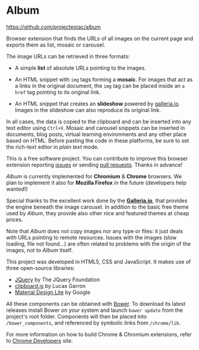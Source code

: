 # Album
https://github.com/projectestac/album

Browser extension that finds the URLs of all images on the current page and exports them as list, mosaic or carousel.

The image URLs can be retrieved in three formats:

* A simple **list** of absolute URLs pointing to the images.

* An HTML snippet with `img` tags forming a **mosaic**. For images that act as a links in the original document, the `img` tag can be placed inside an `a href` tag pointing to its original link.

* An HTML snippet that creates an **slideshow** powered by [galleria.io](http://galleria.io). Images in the slideshow can also reproduce its original link.

In all cases, the data is copied to the clipboard and can be inserted into any text editor using `Ctrl+V`. Mosaic and carousel snippets can be inserted in documents, blog posts, virtual learning environments and any other place based on HTML. Before pasting the code in these platforms, be sure to set the rich-text editor in _plain text_ mode.

This is a free software project. You can contribute to improve this browser extension reporting [issues](https://github.com/projectestac/album/issues) or sending [pull requests](https://github.com/projectestac/album/pulls). Thanks in advance!

_Album_ is currently implemented for **Chromium** & **Chrome** browsers. We plan to implement it also for **Mozilla Firefox** in the future (developers help wanted!)

Special thanks to the excellent work done by the **[Galleria.io](http://galleria.io)**, that provides the engine beneath the image carousel. In addition to the basic free theme used by _Album_, they provide also other nice and featured themes at cheap prices.

Note that _Album_ does not copy images nor any type or files: it just deals with URLs pointing to remote resources. Issues with the images (slow loading, file not found...) are often related to problems with the origin of the images, not to _Album_ itself.

This project was developed in HTML5, CSS and JavaScript. It makes use of three open-source libraries:

* [JQuery](http://jquery.com) by The JQuery Foundation
* [clipboard.js](https://github.com/lgarron/clipboard.js) by Lucas Garron
* [Material Design Lite](https://www.getmdl.io) by Google

All these components can be obtained with [Bower](http://bower.io/). To download its latest releases install Bower on your system and launch `bower update` from the project's root folder. Components will then be placed into `/bower_components`, and referenced by symbolic links from `/chrome/lib`.

For more information on how to build Chrome & Chromium extensions, refer to [Chrome Developers](https://developer.chrome.com/extensions) site.


